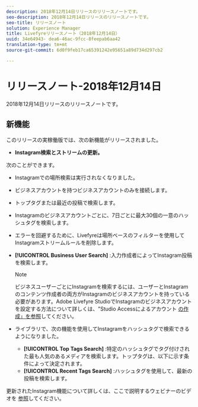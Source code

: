 ```yaml
---
description: 2018年12月14日リリースのリリースノートです。
seo-description: 2018年12月14日リリースのリリースノートです。
seo-title: リリースノート
solution: Experience Manager
title: Livefyreリリースノート（2018年12月14日）
uuid: 34e64943- dea6-46ac-9fcc-8feepab6aa42
translation-type: tm+mt
source-git-commit: 6d0f9feb17ca65391242e95651a89d734d297cb2

---
```



# リリースノート-2018年12月14日

2018年12月14日リリースのリリースノートです。

## 新機能

このリリースの実稼働版では、次の新機能がリリースされました。

* **Instagram検索とストリームの更新。**

次のことができます。

* Instagramでの場所検索は実行されなくなりました。
* ビジネスアカウントを持つビジネスアカウントのみを接続します。
* トップタグまたは最近の投稿で検索します。
* Instagramのビジネスアカウントごとに、7日ごとに最大30個の一意のハッシュタグを検索します。

* エラーを回避するために、Livefyreは場所ベースのフィルターを使用してInstagramストリームルールを削除します。
* **[!UICONTROL Business User Search]** :入力作成者によってInstagram投稿を検索します。

   >[!NOTE]
   >
   >ビジネスユーザーごとにInstagramを検索するには、ユーザーとInstagramのコンテンツ作成者の両方がInstagramのビジネスアカウントを持っている必要があります。Adobe Livefyre StudioでInstagramのビジネスアカウントを設定する方法について詳しくは、&quot;Studio Accessによるアカウント [の作成」を参照](/help/using/c-users-creating-accounts-with-studio-access/t-configure-social-accout-instagram/c-about-instagram-accounts.md#c_about_instagram_accounts)してください。

* ライブラリで、次の機能を使用してInstagramをハッシュタグで検索できるようになりました。

   * **[!UICONTROL Top Tags Search]** :特定のハッシュタグでタグ付けされた最も人気のあるメディアを検索します。トップタグは、以下に示す条件によって決定されます。 [](https://developers.facebook.com/docs/instagram-api/reference/hashtag/top-media)
   * **[!UICONTROL Recent Tags Search]** :ハッシュタグを使用して、最新の投稿を検索します。

更新されたInstagram機能について詳しくは、ここで説明するウェビナーのビデオを [参照](https://youtu.be/wRkGc3obaOA)してください。
